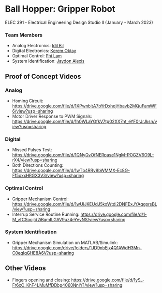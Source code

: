 # Ball Hopper: Gripper Robot
ELEC 391 - Electrical Engineering Design Studio II (January - March 2023)

### Team Members
- Analog Electronics: [Idil Bil](https://github.com/idil-bil)
- Digital Electronics: [Kerem Oktay](https://github.com/Kerem-Oktay)
- Optimal Control: [Phi Lam](https://github.com/philam2001)
- System Identification: [Jaydon Alexis](https://github.com/jaydonalexis)

## Proof of Concept Videos
### Analog 
- Homing Circuit: https://drive.google.com/file/d/1XPwnbltA7bYrDxhqjHbavb2MQuFamWF6/view?usp=sharing
- Motor Driver Response to PWM Signals: https://drive.google.com/file/d/1h0WLaYGfkV7tp02XX7nt_eYF0rJrJksn/view?usp=sharing

### Digital
- Missed Pulses Test: https://drive.google.com/file/d/1QNyGvOfNERpase1NgM-POGZV6O9L-rX4/view?usp=sharing
- Both Directions Counting: https://drive.google.com/file/d/1wTb4RRv8bWMMX-Ec8G-Ff5oxxHRGX3V3/view?usp=sharing

### Optimal Control
- Gripper Mechanism Control: https://drive.google.com/file/d/1wUlJKEUdJ5kxWtdi2DNFExJYAqgorsBL/view?usp=sharing
- Interrup Service Routine Running: https://drive.google.com/file/d/1-M_vfCSoojId2iBqmILGAV9uz4eYeyNS/view?usp=sharing

### System Identification
- Gripper Mechanism Simulation on MATLAB/Simulink: https://drive.google.com/drive/folders/1JD9nbEjx4Q1AWdH3Mn-C0eqIqGHE8A6V?usp=sharing

## Other Videos
- Fingers opening and closing: https://drive.google.com/file/d/1yS_-Fr6xO_KhF4LMuMfDDbp4060NnIY1/view?usp=sharing
